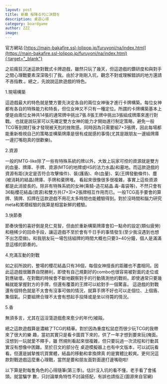```yaml
---
layout: post
title: 新幕 桜降る代に決闘を
description: 桌遊心得
category: boardgame
author: ZZZ
image: 
---
```


官方網站:[https://main-bakafire.ssl-lolipop.jp/furuyoni/na/index.html](https://main-bakafire.ssl-lolipop.jp/furuyoni/na/index.html){:target="_blank"}

之前瘋狂沉迷這款對戰式卡牌遊戲，雖然只玩了幾天，但這遊戲的鑽研度和與對手之間心理戰要素深深吸引了我。由於才剛剛入坑，觀念不對或理解錯誤的地方還請不吝指教.。總之，先說說這款遊戲的特色。

1.現場構築

這遊戲最大的特色就是雙方要先決定各自的兩位女神後才進行卡牌構築。每位女神都有各自的特殊能力和特長，但位女神又不只有一種定位。所謂的卡牌構築基本上便是由兩位女神共14張的通常牌中挑出7張.8張王牌中挑出3張組成牌庫來進行對戰。
也就是說玩家可以先確定雙方女神的能力才開始進行制定策略，避免一般TCG等到開打後才發現被天剋的挫敗感。同時因為只需要組7+3張牌，因此每場都能重新檢視自己的策略並構築牌庫是很有成就感的事情(尤其是跟朋友一邊組牌庫一邊打嘴砲真的很歡樂)。

2.資源

一般的MTG-like除了一些有特殊系統的牌以外，大致上玩家可控的資源就是雙方的血量、牌庫、手牌、資源(MTG的地牌或HS的法力水晶)和墓地。而這款遊戲的資源有距(決定是否符合攻擊條件)、裝(護盾)、命(血量)、氣(王牌發動條件)、塵(被消耗的結晶)牌庫、手牌和棄牌堆。
看起來很像很多很複雜，事實上這些資源都是此消彼長的。除非有特殊系統的女神(乘騎-造花結晶.毒-毒袋等)，不然只會有36點櫻花結晶(資源)和雙方共(7+3)*2張牌相互作用而已。一般TCG高手要會的算牌、猜牌、扣牌在這款遊戲不用花太多時間也能體驗得到。對於沒時間和腦力研究meta和累積經驗的我算是相當新鮮的體驗。

3.快節奏

節奏快慢的喜好倒是見仁見智，但由於重新構築牌庫會扣一點命的設定(類似疲勞)和極稀少的回命手段，讓這遊戲不至於會有千日手的事情發生(至少我沒遇到也想不出怎麼做)。和我朋友玩一場包括組牌的時間大概也只要3~40分鐘，個人是滿滿意這樣的節奏的。

4.充滿互動的對戰

如之前所說的，整場的櫻花結晶只有36個，每個女神擅長的距離也不盡相同。因此這遊戲很難靠自閉勝利，即使有自己規劃好的combo也很容易被對面的走位或對應破壞。在對戰的時候會不斷地觀察對手的行動猜測他的戰術。即使通常只要幾輪就能掌握對方的手牌，但還有覆蓋的王牌可以給對手一個驚喜。
這遊戲的對戰還有個特色就是不太會有沒事可做的情況，就算手牌不好也可以走個位、上個盾、集個氣。只要組牌合理不太會有想起手投降或是坐以待斃的情況。

5.香

無須多言，尤其在這淫蕩遊戲愈來愈少的年代(被毆。

總之這款遊戲算是濃縮了TCG的精華。對於因為重度松鼠症而很少玩TCG的我帶來了很大的樂
趣，當初其實只是看卡圖買下來的，供了一年才想到要來玩(掩面。沒想到一玩就愛不釋手，雖
然規則看起來很複雜，但只要玩過一次流程和行動其實沒有想像中困難。至於日文的部分在
桌遊模擬器上也有中文版本，可以試玩看看。但還是誠摯推坑買實體，結晶的移動和拿換牌真
的是實體比較爽。更何況這款對戰遊戲這麼重心理戰，當然是要和朋友面對面邊打邊嘴砲啦!

以下算是對每隻角色的心得隨筆(第三季)。估計沒入坑的看不懂，老手看了會搖頭。就當騙字
數，只討論單角特性不討論搭配，有誤也請指正(圖源來自官網)